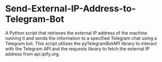 # Send-External-IP-Address-to-Telegram-Bot
A Python script that retrieves the external IP address of the machine running it and sends the information to a specified Telegram chat using a Telegram bot. This script utilizes the pyTelegramBotAPI library to interact with the Telegram API and the requests library to fetch the external IP address from api.ipify.org.
